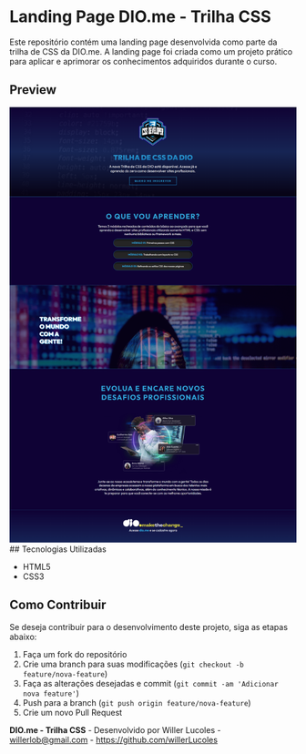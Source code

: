 # Landing Page DIO.me - Trilha CSS

Este repositório contém uma landing page desenvolvida como parte da trilha de CSS da DIO.me. A landing page foi criada como um projeto prático para aplicar e aprimorar os conhecimentos adquiridos durante o curso.

## Preview

<img src="/Screen_site.png" alt="Site"/>



<a url="https://trilha-css-dio-me.vercel.app/" alt="Site_TrilhaCss">
## Tecnologias Utilizadas

- HTML5
- CSS3

## Como Contribuir

Se deseja contribuir para o desenvolvimento deste projeto, siga as etapas abaixo:

1. Faça um fork do repositório
2. Crie uma branch para suas modificações (`git checkout -b feature/nova-feature`)
3. Faça as alterações desejadas e commit (`git commit -am 'Adicionar nova feature'`)
4. Push para a branch (`git push origin feature/nova-feature`)
5. Crie um novo Pull Request


**DIO.me - Trilha CSS** - Desenvolvido por Willer Lucoles - willerlob@gmail.com - https://github.com/willerLucoles
